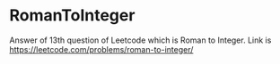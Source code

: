 # RomanToInteger
 Answer of 13th question of Leetcode which is Roman to Integer. Link is https://leetcode.com/problems/roman-to-integer/
